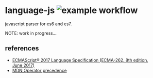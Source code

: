 # language-js ![example workflow](https://github.com/diasbruno/language-js/actions/workflows/tests.yml/badge.svg)

javascript parser for es6 and es7.

NOTE: work in progress...

## references

- [ECMAScript® 2017 Language Specification (ECMA-262, 8th edition, June 2017)](http://www.ecma-international.org/ecma-262/8.0/index.html)
- [MDN Operator precedence](https://developer.mozilla.org/en-US/docs/Web/JavaScript/Reference/Operators/Operator_Precedence)
